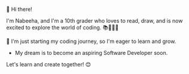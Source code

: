 👋 Hi there! 

I'm Nabeeha, and I'm a 10th grader who loves to read, draw, and is now excited to explore the world of coding. 📚🎨👩‍💻

🌱 I'm just starting my coding journey, so I'm eager to learn and grow.

* My dream is to become an aspiring Software Developer soon.

Let's learn and create together! 😊
